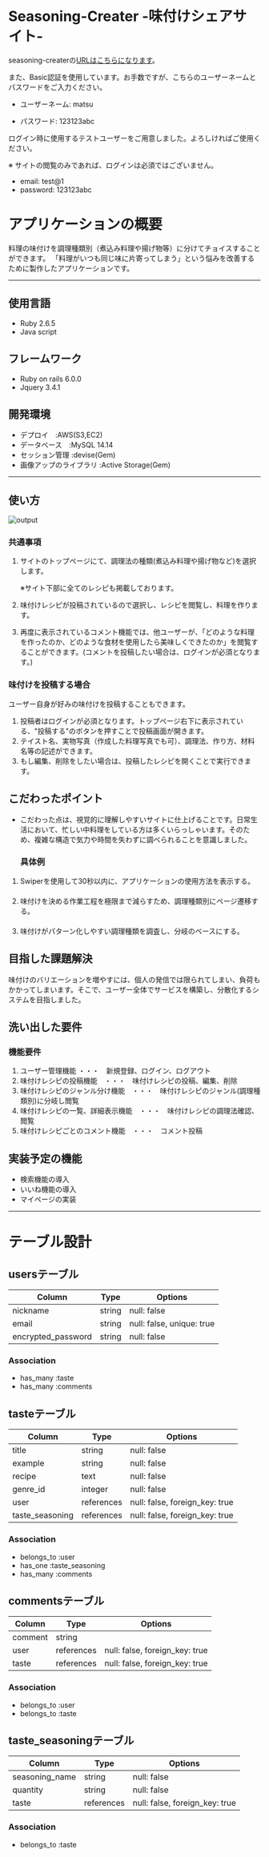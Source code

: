 # Seasoning-Creater  -味付けシェアサイト-
seasoning-createrの[URLはこちらになります](35.72.196.190)。


また、Basic認証を使用しています。お手数ですが、こちらのユーザーネームとパスワードをご入力ください。

- ユーザーネーム: matsu

- パスワード:     123123abc


ログイン時に使用するテストユーザーをご用意しました。よろしければご使用ください。

※ サイトの閲覧のみであれば、ログインは必須ではございません。

- email: test@1
- password: 123123abc


# アプリケーションの概要
料理の味付けを調理種類別（煮込み料理や揚げ物等）に分けてチョイスすることができます。
「料理がいつも同じ味に片寄ってしまう」という悩みを改善するために製作したアプリケーションです。


***
## 使用言語
- Ruby 2.6.5
- Java script

## フレームワーク
- Ruby on rails 6.0.0
- Jquery 3.4.1

## 開発環境
- デプロイ　:AWS(S3,EC2)
- データベース　:MySQL 14.14
- セッション管理 :devise(Gem)
- 画像アップのライブラリ :Active Storage(Gem)

***

## 使い方
![output](https://user-images.githubusercontent.com/76472441/108425388-bd756d00-727d-11eb-85e2-e2aa5fa81745.gif)


### 共通事項
1. サイトのトップページにて、調理法の種類(煮込み料理や揚げ物など)を選択します。

   ※サイト下部に全てのレシピも掲載しております。
3. 味付けレシピが投稿されているので選択し、レシピを閲覧し、料理を作ります。
4. 再度に表示されているコメント機能では、他ユーザーが、「どのような料理を作ったのか、どのような食材を使用したら美味しくできたのか」を閲覧することができます。(コメントを投稿したい場合は、ログインが必須となります。)

### 味付けを投稿する場合
ユーザー自身が好みの味付けを投稿することもできます。
1. 投稿者はログインが必須となります。トップページ右下に表示されている、"投稿する"のボタンを押すことで投稿画面が開きます。
2. テイスト名、実物写真（作成した料理写真でも可）、調理法、作り方、材料名等の記述ができます。
3. もし編集、削除をしたい場合は、投稿したレシピを開くことで実行できます。


## こだわったポイント
- こだわった点は、視覚的に理解しやすいサイトに仕上げることです。日常生活において、忙しい中料理をしている方は多くいらっしゃいます。そのため、複雑な構造で気力や時間を失わずに調べられることを意識しました。
  
  ### 具体例
 1. Swiperを使用して30秒以内に、アプリケーションの使用方法を表示する。				
　　
 2. 味付けを決める作業工程を極限まで減らすため、調理種類別にページ遷移する。				
　
 3. 味付けがパターン化しやすい調理種類を調査し、分岐のベースにする。				



## 目指した課題解決
味付けのバリエーションを増やすには、個人の発信では限られてしまい、負荷もかかってしまいます。そこで、ユーザー全体でサービスを構築し、分散化するシステムを目指しました。



## 洗い出した要件
### 機能要件
 1. ユーザー管理機能 ・・・　新規登録、ログイン、ログアウト
　　
 2. 味付けレシピの投稿機能　・・・　味付けレシピの投稿、編集、削除
　
 3. 味付けレシピのジャンル分け機能　・・・　味付けレシピのジャンル(調理種類別)に分岐し閲覧　
　
 4. 味付けレシピの一覧、詳細表示機能　・・・　味付けレシピの調理法確認、閲覧
　
 5. 味付けレシピごとのコメント機能　・・・　コメント投稿



## 実装予定の機能
- 検索機能の導入
- いいね機能の導入
- マイページの実装

***


# テーブル設計

## usersテーブル

| Column             | Type    | Options                   |
| ------------------ | ------- | ------------------------- |
| nickname           | string  | null: false               |
| email              | string  | null: false, unique: true |
| encrypted_password | string  | null: false               |

### Association
- has_many :taste
- has_many :comments

## tasteテーブル

| Column          | Type       | Options                        |
| --------------- | ---------- | ------------------------------ |
| title           | string     | null: false                    |
| example         | string     | null: false                    |
| recipe          | text       | null: false                    |
| genre_id        | integer    | null: false                    |
| user            | references | null: false, foreign_key: true |
| taste_seasoning | references | null: false, foreign_key: true |

### Association
- belongs_to :user
- has_one :taste_seasoning
- has_many :comments

## commentsテーブル

| Column   | Type       | Options                        |
| -------- | ---------- | ------------------------------ |
| comment  | string     |                                |
| user     | references | null: false, foreign_key: true |
| taste    | references | null: false, foreign_key: true |

### Association
- belongs_to :user
- belongs_to :taste

## taste_seasoningテーブル

| Column         | Type       | Options                        |
| -------------- | ---------- | ------------------------------ |
| seasoning_name | string     | null: false                    |
| quantity       | string     | null: false                    |
| taste          | references | null: false, foreign_key: true |

### Association
- belongs_to :taste
